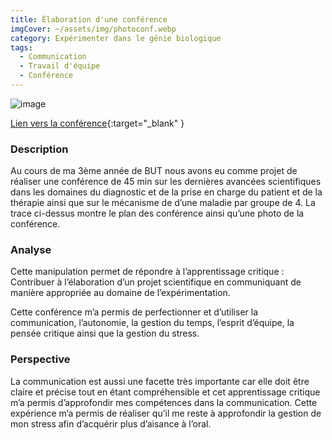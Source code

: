```yaml
---
title: Élaboration d'une conférence
imgCover: ~/assets/img/photoconf.webp
category: Expérimenter dans le génie biologique
tags:
  - Communication
  - Travail d'équipe
  - Conférence
---
```


![image](~/assets/img/photoconf.webp)

[Lien vers la conférence](https://pod.univ-lr.fr/video/4000-steinermov/){:target="\_blank" }

### Description

Au cours de ma 3ème année de BUT nous avons eu comme projet de réaliser une conférence de 45 min sur les dernières avancées scientifiques dans les domaines du diagnostic et de la prise en charge du patient et de la thérapie ainsi que sur le mécanisme de d’une maladie par groupe de 4. La trace ci-dessus montre le plan des conférence ainsi qu’une photo de la conférence.

### Analyse

Cette manipulation permet de répondre à l’apprentissage critique : Contribuer à l’élaboration d’un projet scientifique en communiquant de manière appropriée au domaine de l’expérimentation.

Cette conférence m’a permis de perfectionner et d’utiliser la communication, l’autonomie, la gestion du temps, l’esprit d’équipe, la pensée critique ainsi que la gestion du stress.

### Perspective

La communication est aussi une facette très importante car elle doit être claire et précise tout en étant compréhensible et cet apprentissage critique m’a permis d’approfondir mes compétences dans la communication. Cette expérience m’a permis de réaliser qu’il me reste à approfondir la gestion de mon stress afin d’acquérir plus d’aisance à l’oral.
